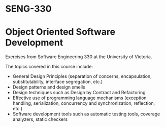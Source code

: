 # SENG-330
# Object Oriented Software Development
Exercises from Software Engineering 330 at the University of Victoria.

The topics covered in this course include:  
* General Design Principles (separation of concerns, encapsulation, substitutability, interface segregation, etc.)  
* Design patterns and design smells  
* Design techniques such as Design by Contract and Refactoring  
* Effective use of programming language mechanisms (exception handling, serialization, concurrency and synchronization, reflection, etc.)  
* Software development tools such as automatic testing tools, coverage analyzers, static checkers
